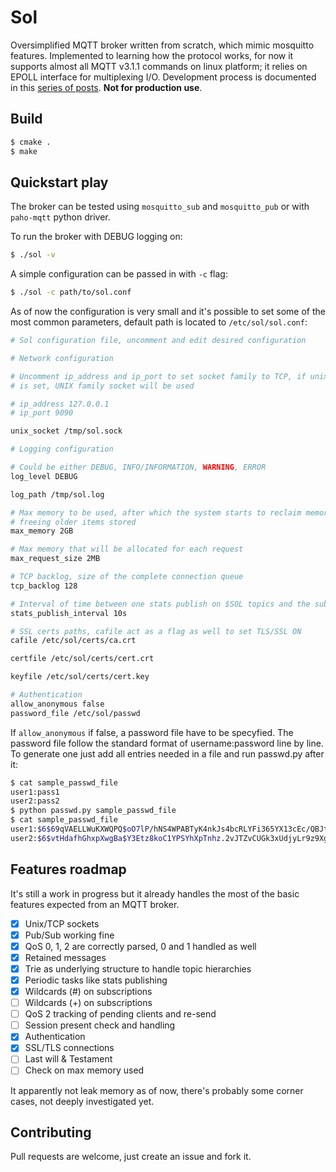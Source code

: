 Sol
===

Oversimplified MQTT broker written from scratch, which mimic mosquitto
features. Implemented to learning how the protocol works, for now it supports
almost all MQTT v3.1.1 commands on linux platform; it relies on EPOLL interface
for multiplexing I/O. Development process is documented in this [series of posts](https://codepr.github.io/posts/sol-mqtt-broker).
**Not for production use**.

## Build

```sh
$ cmake .
$ make
```

## Quickstart play

The broker can be tested using `mosquitto_sub` and `mosquitto_pub` or with
`paho-mqtt` python driver.

To run the broker with DEBUG logging on:

```sh
$ ./sol -v
```

A simple configuration can be passed in with `-c` flag:

```sh
$ ./sol -c path/to/sol.conf
```

As of now the configuration is very small and it's possible to set some of the
most common parameters, default path is located to `/etc/sol/sol.conf`:

```sh
# Sol configuration file, uncomment and edit desired configuration

# Network configuration

# Uncomment ip_address and ip_port to set socket family to TCP, if unix_socket
# is set, UNIX family socket will be used

# ip_address 127.0.0.1
# ip_port 9090

unix_socket /tmp/sol.sock

# Logging configuration

# Could be either DEBUG, INFO/INFORMATION, WARNING, ERROR
log_level DEBUG

log_path /tmp/sol.log

# Max memory to be used, after which the system starts to reclaim memory by
# freeing older items stored
max_memory 2GB

# Max memory that will be allocated for each request
max_request_size 2MB

# TCP backlog, size of the complete connection queue
tcp_backlog 128

# Interval of time between one stats publish on $SOL topics and the subsequent
stats_publish_interval 10s

# SSL certs paths, cafile act as a flag as well to set TLS/SSL ON
cafile /etc/sol/certs/ca.crt

certfile /etc/sol/certs/cert.crt

keyfile /etc/sol/certs/cert.key

# Authentication
allow_anonymous false
password_file /etc/sol/passwd
```

If `allow_anonymous` if false, a password file have to be specyfied. The
password file follow the standard format of username:password line by line.
To generate one just add all entries needed in a file and run passwd.py after
it:

```sh
$ cat sample_passwd_file
user1:pass1
user2:pass2
$ python passwd.py sample_passwd_file
$ cat sample_passwd_file
user1:$6$69qVAELLWuKXWQPQ$oO7lP/hNS4WPABTyK4nkJs4bcRLYFi365YX13cEc/QBJtQgqf2d5rOIUdqoUin.YVGXC3OXY9MSz7Z66ZDkCW/
user2:$6$vtHdafhGhxpXwgBa$Y3Etz8koC1YPSYhXpTnhz.2vJTZvCUGk3xUdjyLr9z9XgE8asNwfYDRLIKN4Apz48KKwKz0YntjHsPRiE6r3g/
```

## Features roadmap

It's still a work in progress but it already handles the most of the basic
features expected from an MQTT broker.

- [X] Unix/TCP sockets
- [X] Pub/Sub working fine
- [X] QoS 0, 1, 2 are correctly parsed, 0 and 1 handled as well
- [X] Retained messages
- [X] Trie as underlying structure to handle topic hierarchies
- [X] Periodic tasks like stats publishing
- [X] Wildcards (#) on subscriptions
- [ ] Wildcards (+) on subscriptions
- [ ] QoS 2 tracking of pending clients and re-send
- [ ] Session present check and handling
- [X] Authentication
- [X] SSL/TLS connections
- [ ] Last will & Testament
- [ ] Check on max memory used

It apparently not leak memory as of now, there's probably some corner cases,
not deeply investigated yet.

## Contributing

Pull requests are welcome, just create an issue and fork it.
